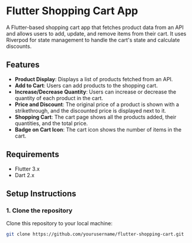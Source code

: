 # Flutter Shopping Cart App

A Flutter-based shopping cart app that fetches product data from an API and allows users to add, update, and remove items from their cart. It uses Riverpod for state management to handle the cart's state and calculate discounts.

## Features
- **Product Display**: Displays a list of products fetched from an API.
- **Add to Cart**: Users can add products to the shopping cart.
- **Increase/Decrease Quantity**: Users can increase or decrease the quantity of each product in the cart.
- **Price and Discount**: The original price of a product is shown with a strikethrough, and the discounted price is displayed next to it.
- **Shopping Cart**: The cart page shows all the products added, their quantities, and the total price.
- **Badge on Cart Icon**: The cart icon shows the number of items in the cart.

## Requirements
- Flutter 3.x
- Dart 2.x

## Setup Instructions

### 1. Clone the repository
Clone this repository to your local machine:
```bash
git clone https://github.com/yourusername/flutter-shopping-cart.git
